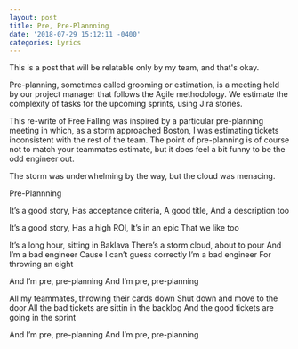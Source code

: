 ```yaml
---
layout: post
title: Pre, Pre-Plannning
date: '2018-07-29 15:12:11 -0400'
categories: Lyrics
---
```


This is a post that will be relatable only by my team, and that's okay. 

Pre-planning, sometimes called grooming or estimation, is a meeting held by our project manager that follows the Agile methodology. We estimate the complexity of tasks for the upcoming sprints, using Jira stories.

This re-write of Free Falling was inspired by a particular pre-planning meeting in which, as a storm approached Boston, I was estimating tickets inconsistent with the rest of the team. The point of pre-planning is of course not to match your teammates estimate, but it does feel a bit funny to be the odd engineer out.

The storm was underwhelming by the way, but the cloud was menacing. 

Pre-Plannning

It’s a good story,
Has acceptance criteria,
A good title,
And a description too

It’s a good story,
Has a high ROI,
It’s in an epic
That we like too

It’s a long hour, sitting in Baklava
There’s a storm cloud, about to pour
And I’m a bad engineer
Cause I can’t guess correctly
I’m a bad engineer
For throwing an eight

And I’m pre, pre-planning
And I’m pre, pre-planning

All my teammates, throwing their cards down
Shut down and move to the door
All the bad tickets are sittin in the backlog
And the good tickets are going in the sprint

And I’m pre, pre-planning
And I’m pre, pre-planning
